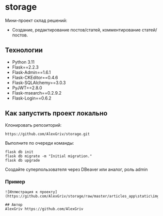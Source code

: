 # storage
Мини-проект склад решений:
* Создание, редактирование постов/статей, комментирование статей/постов.

## Технологии
* Python 3.11
* Flask==2.2.3
* Flask-Admin==1.6.1
* Flask-CKEditor==0.4.6
* Flask-SQLAlchemy==3.0.3
* PyJWT==2.8.0
* Flask-msearch==0.2.9.2
* Flask-Login==0.6.2

## Как запустить проект локально
Клонировать репозиторий:
```
https://github.com/AlexGriv/storage.git
```

Выполните по очереди команды:
```
flask db init
flask db migrate -m "Initial migration."
flask db upgrade
```

Создайте суперпользователя через DBeaver или аналог, роль admin


### Пример
```
![Иллюстрация к проекту](https://github.com/AlexGriv/storage/raw/master/articles_app\static\img\demo.png)

## Автор
AlexGriv https://github.com/AlexGriv